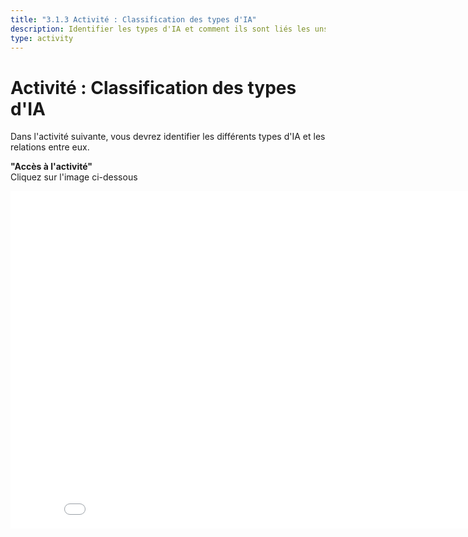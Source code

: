 ```yaml
---
title: "3.1.3 Activité : Classification des types d'IA"
description: Identifier les types d'IA et comment ils sont liés les uns aux autres.
type: activity
---
```


# Activité : Classification des types d'IA  

Dans l'activité suivante, vous devrez identifier les différents types d'IA et les relations entre eux.

**"Accès à l'activité"**  
Cliquez sur l'image ci-dessous

<center><iframe width="860" height="540" src="3-1-3a-activity-what-type-of-ai/3-1-3a-AI-types-relations.html" frameborder="0" allowfullscreen></iframe></center>
